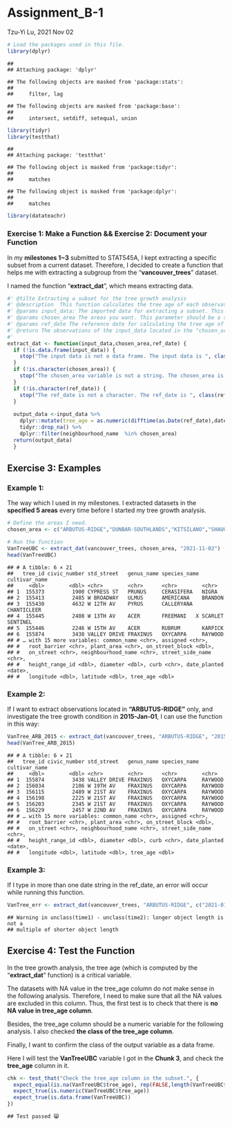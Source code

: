 Assignment\_B-1
================
Tzu-Yi Lu,
2021 Nov 02

``` r
# Load the packages used in this file.
library(dplyr)
```

    ## 
    ## Attaching package: 'dplyr'

    ## The following objects are masked from 'package:stats':
    ## 
    ##     filter, lag

    ## The following objects are masked from 'package:base':
    ## 
    ##     intersect, setdiff, setequal, union

``` r
library(tidyr)
library(testthat)
```

    ## 
    ## Attaching package: 'testthat'

    ## The following object is masked from 'package:tidyr':
    ## 
    ##     matches

    ## The following object is masked from 'package:dplyr':
    ## 
    ##     matches

``` r
library(datateachr)
```

### Exercise 1: Make a Function && Exercise 2: Document your Function

In my **milestones 1\~3** submitted to STAT545A, I kept extracting a
specific subset from a current dataset. Therefore, I decided to create a
function that helps me with extracting a subgroup from the
“**vancouver\_trees**” dataset.

I named the function “**extract\_dat**”, which means extracting data.

``` r
#' @tilte Extracting a subset for the tree growth analysis
#' @description  This function calculates the tree age of each observation in the input and then extracts a subset from it according to the specified area(s).
#' @params input_data: The imported data for extracting a subset. This parameter should be a data frame.
#' @params chosen_area The areas you want. This parameter should be a string.
#' @params ref_date The reference date for calculating the tree age of each observation. This parameter should be a string. 
#' @return The observations of the input_data located in the "chosen_area". The output will be a data frame.
#' 
extract_dat <- function(input_data,chosen_area,ref_date) {
  if (!is.data.frame(input_data)) {
    stop("The input data is not a data frame. The input data is ", class(input_data))
  }
  if (!is.character(chosen_area)) {
    stop("The chosen_area variable is not a string. The chosen_area is ", class(chosen_area))
  }
  if (!is.character(ref_date)) {
    stop("The ref_date is not a character. The ref_date is ", class(ref_date))
  }
  
  output_data <-input_data %>%
    dplyr::mutate(tree_age = as.numeric(difftime(as.Date(ref_date),date_planted))/365) %>%
    tidyr::drop_na() %>%
    dplyr::filter(neighbourhood_name  %in% chosen_area)
  return(output_data)
  }
```

## Exercise 3: Examples

### Example 1:

The way which I used in my milestones. I extracted datasets in the
**specified 5 areas** every time before I started my tree growth
analysis.

``` r
# Define the areas I need.
chosen_area <- c("ARBUTUS-RIDGE","DUNBAR-SOUTHLANDS","KITSILANO","SHAUGHNESSY","WEST POINT GREY")

# Run the function
VanTreeUBC <- extract_dat(vancouver_trees, chosen_area, "2021-11-02")
head(VanTreeUBC)
```

    ## # A tibble: 6 × 21
    ##   tree_id civic_number std_street   genus_name species_name cultivar_name   
    ##     <dbl>        <dbl> <chr>        <chr>      <chr>        <chr>           
    ## 1  155373         1900 CYPRESS ST   PRUNUS     CERASIFERA   NIGRA           
    ## 2  155413         2485 W BROADWAY   ULMUS      AMERICANA    BRANDON         
    ## 3  155430         4632 W 12TH AV    PYRUS      CALLERYANA   CHANTICLEER     
    ## 4  155445         2408 W 13TH AV    ACER       FREEMANI   X SCARLET SENTINEL
    ## 5  155446         2246 W 15TH AV    ACER       RUBRUM       KARPICK         
    ## 6  155874         3438 VALLEY DRIVE FRAXINUS   OXYCARPA     RAYWOOD         
    ## # … with 15 more variables: common_name <chr>, assigned <chr>,
    ## #   root_barrier <chr>, plant_area <chr>, on_street_block <dbl>,
    ## #   on_street <chr>, neighbourhood_name <chr>, street_side_name <chr>,
    ## #   height_range_id <dbl>, diameter <dbl>, curb <chr>, date_planted <date>,
    ## #   longitude <dbl>, latitude <dbl>, tree_age <dbl>

### Example 2:

If I want to extract observations located in **“ARBUTUS-RIDGE”** only,
and investigate the tree growth condition in **2015-Jan-01**, I can use
the function in this way:

``` r
VanTree_ARB_2015 <- extract_dat(vancouver_trees, "ARBUTUS-RIDGE", "2015-01-01")
head(VanTree_ARB_2015)
```

    ## # A tibble: 6 × 21
    ##   tree_id civic_number std_street   genus_name species_name cultivar_name
    ##     <dbl>        <dbl> <chr>        <chr>      <chr>        <chr>        
    ## 1  155874         3438 VALLEY DRIVE FRAXINUS   OXYCARPA     RAYWOOD      
    ## 2  156034         2106 W 19TH AV    FRAXINUS   OXYCARPA     RAYWOOD      
    ## 3  156115         2489 W 21ST AV    FRAXINUS   OXYCARPA     RAYWOOD      
    ## 4  156198         2225 W 21ST AV    FRAXINUS   OXYCARPA     RAYWOOD      
    ## 5  156203         2345 W 21ST AV    FRAXINUS   OXYCARPA     RAYWOOD      
    ## 6  156229         2457 W 22ND AV    FRAXINUS   OXYCARPA     RAYWOOD      
    ## # … with 15 more variables: common_name <chr>, assigned <chr>,
    ## #   root_barrier <chr>, plant_area <chr>, on_street_block <dbl>,
    ## #   on_street <chr>, neighbourhood_name <chr>, street_side_name <chr>,
    ## #   height_range_id <dbl>, diameter <dbl>, curb <chr>, date_planted <date>,
    ## #   longitude <dbl>, latitude <dbl>, tree_age <dbl>

### Example 3:

If I type in more than one date string in the ref\_date, an error will
occur while running this function.

``` r
VanTree_err <- extract_dat(vancouver_trees, "ARBUTUS-RIDGE", c("2021-01-01","2021-11-02"))
```

    ## Warning in unclass(time1) - unclass(time2): longer object length is not a
    ## multiple of shorter object length

## Exercise 4: Test the Function

In the tree growth analysis, the tree age (which is computed by the
“**extract\_dat**” function) is a critical variable.

The datasets with NA value in the tree\_age column do not make sense in
the following analysis. Therefore, I need to make sure that all the NA
values are excluded in this column. Thus, the first test is to check
that there is **no NA value in tree\_age column**.

Besides, the tree\_age column should be a numeric variable for the
following analysis. I also checked **the class of the tree\_age
column**.

Finally, I want to confirm the class of the output variable as a data
frame.

Here I will test the **VanTreeUBC** variable I got in the **Chunk 3**,
and check the **tree\_age** column in it.

``` r
chk <- test_that("Check the tree_age column in the subset.", {
  expect_equal(is.na(VanTreeUBC$tree_age), rep(FALSE,length(VanTreeUBC$tree_age)))
  expect_true(is.numeric(VanTreeUBC$tree_age))
  expect_true(is.data.frame(VanTreeUBC))
})
```

    ## Test passed 😸
